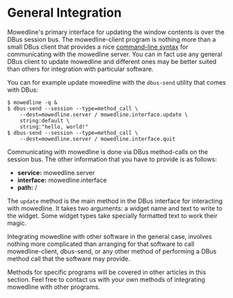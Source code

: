 
General Integration
===================

Mowedline's primary interface for updating the window contents is over the
DBus session bus.  The mowedline-client program is nothing more than a
small DBus client that provides a nice [command-line
syntax](/mowedline/command-line) for communicating with the mowedline
server.  You can in fact use any general DBus client to update mowedline
and different ones may be better suited than others for integration with
particular software.

You can for example update mowedline with the `dbus-send` utility that
comes with DBus:

    $ mowedline -q &
    $ dbus-send --session --type=method_call \
        --dest=mowedline.server / mowedline.interface.update \
        string:default \
        string:"hello, world!"
    $ dbus-send --session --type=method_call \
        --dest=mowedline.server / mowedline.interface.quit

Communicating with mowedline is done via DBus method-calls on the session
bus.  The other information that you have to provide is as follows:

 - **service:** mowedline.server
 - **interface:** mowedline.interface
 - **path:** /

The `update` method is the main method in the DBus interface for
interacting with mowedline.  It takes two arguments: a widget name and
text to write to the widget.  Some widget types take specially formatted
text to work their magic.

Integrating mowedline with other software in the general case, involves
nothing more complicated than arranging for that software to call
mowedline-client, dbus-send, or any other method of performing a DBus
method call that the software may provide.

Methods for specific programs will be covered in other articles in this
section.  Feel free to contact us with your own methods of integrating
mowedline with other programs.
